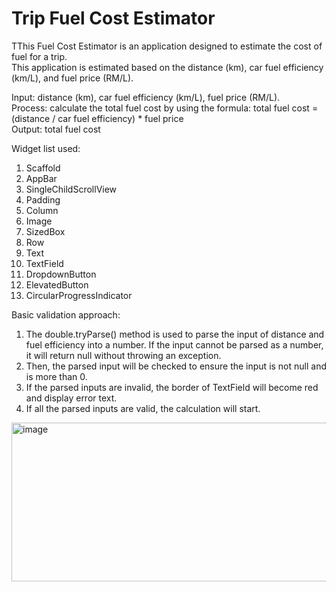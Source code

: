 # Trip Fuel Cost Estimator

TThis Fuel Cost Estimator is an application designed to estimate the cost of fuel for a trip.   
This application is estimated based on the distance (km), car fuel efficiency (km/L), and fuel price (RM/L).

Input: distance (km), car fuel efficiency (km/L), fuel price (RM/L).  
Process: calculate the total fuel cost  by using the formula:
total fuel cost = (distance / car fuel efficiency) * fuel price   
Output: total fuel cost  
	
Widget list used:
1.	Scaffold
2.	AppBar
3.	SingleChildScrollView
4.	Padding
5.	Column
6.	Image
7.	SizedBox
8.	Row
9.	Text
10.	TextField
11.	DropdownButton
12.	ElevatedButton
13.	CircularProgressIndicator

Basic validation approach:
1.	The double.tryParse() method is used to parse the input of distance and fuel efficiency into a number. If the input cannot be parsed as a number, it will return null without throwing an exception.
2.	Then, the parsed input will be checked to ensure the input is not null and is more than 0.
3.	If the parsed inputs are invalid, the border of TextField will become red and display error text.
4.	If all the parsed inputs are valid, the calculation will start.


 <img width="609" height="254" alt="image" src="https://github.com/user-attachments/assets/cfccf490-cd24-4c33-b3bf-f4a2609d45b2" />

